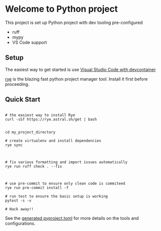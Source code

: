 
# Welcome to Python project

This project is set up Python project with dev tooling pre-configured

* ruff
* mypy
* VS Code support

## Setup

The easiest way to get started is use [Visual Studio Code with devcontainer](https://code.visualstudio.com/docs/devcontainers/containers)

[rye](https://github.com/astral-sh/rye) is the blazing fast python project manager tool. Install it first before proceeding.


## Quick Start

```shell

# the easiest way to install Rye
curl -sSf https://rye.astral.sh/get | bash


cd my_project_directory

# create virtualenv and install dependencies
rye sync



# fix various formatting and import issues automatically
rye run ruff check . --fix



# use pre-commit to ensure only clean code is commiteed
rye run pre-commit install -f

# run test to ensure the basic setup is working
pytest -s -v

# Hack away!!

```



See the [generated pyproject.toml](pyproject.toml) for more details on the tools and configurations.
